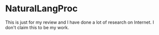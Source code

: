 # NaturalLangProc
This is just for my review and I have done a lot of research on Internet. I don't claim this to be my work. 
